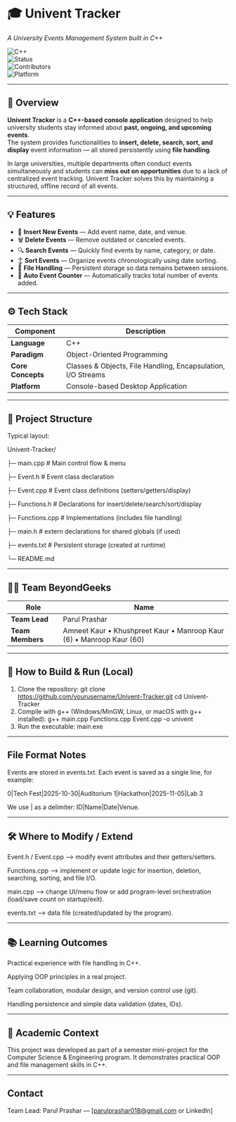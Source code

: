 # 🎓 Univent Tracker  
*A University Events Management System built in C++*  

![C++](https://img.shields.io/badge/language-C++-blue.svg)  
![Status](https://img.shields.io/badge/status-Active-success.svg)  
![Contributors](https://img.shields.io/badge/contributors-4-brightgreen.svg)  
![Platform](https://img.shields.io/badge/platform-Desktop-lightgrey.svg)  

---

## 🧠 Overview  
**Univent Tracker** is a **C++-based console application** designed to help university students stay informed about **past, ongoing, and upcoming events**.  
The system provides functionalities to **insert, delete, search, sort, and display** event information — all stored persistently using **file handling**.  

In large universities, multiple departments often conduct events simultaneously and students can **miss out on opportunities** due to a lack of centralized event tracking. Univent Tracker solves this by maintaining a structured, offline record of all events.

---

## 💡 Features  
- 📅 **Insert New Events** — Add event name, date, and venue.  
- 🗑️ **Delete Events** — Remove outdated or canceled events.  
- 🔍 **Search Events** — Quickly find events by name, category, or date.  
- ↕️ **Sort Events** — Organize events chronologically using date sorting.  
- 💾 **File Handling** — Persistent storage so data remains between sessions.  
- 🧮 **Auto Event Counter** — Automatically tracks total number of events added.  

---

## ⚙️ Tech Stack  
| Component | Description |
|-----------|-------------|
| **Language** | C++ |
| **Paradigm** | Object-Oriented Programming |
| **Core Concepts** | Classes & Objects, File Handling, Encapsulation, I/O Streams |
| **Platform** | Console-based Desktop Application |

---

## 🧩 Project Structure  
Typical layout:

Univent-Tracker/

├─ main.cpp # Main control flow & menu

├─ Event.h # Event class declaration

├─ Event.cpp # Event class definitions (setters/getters/display)

├─ Functions.h # Declarations for insert/delete/search/sort/display

├─ Functions.cpp # Implementations (includes file handling)

├─ main.h # extern declarations for shared globals (if used)

├─ events.txt # Persistent storage (created at runtime)

└─ README.md

---

## 👩‍💻 Team BeyondGeeks  

| Role | Name |
|------|------|
| **Team Lead** | Parul Prashar |
| **Team Members** | Amneet Kaur • Khushpreet Kaur • Manroop Kaur (6) • Manroop Kaur (60) |

---

## 🧪 How to Build & Run (Local)

1. Clone the repository:
git clone https://github.com/yourusername/Univent-Tracker.git
cd Univent-Tracker
2. Compile with g++ (Windows/MinGW, Linux, or macOS with g++ installed):
g++ main.cpp Functions.cpp Event.cpp -o univent
3. Run the executable:
main.exe

---

## File Format Notes

Events are stored in events.txt. Each event is saved as a single line, for example:

0|Tech Fest|2025-10-30|Auditorium
1|Hackathon|2025-11-05|Lab 3

We use | as a delimiter: ID|Name|Date|Venue.

---

## 🛠️ Where to Modify / Extend

Event.h / Event.cpp —> modify event attributes and their getters/setters.

Functions.cpp —> implement or update logic for insertion, deletion, searching, sorting, and file I/O.

main.cpp —> change UI/menu flow or add program-level orchestration (load/save count on startup/exit).

events.txt —> data file (created/updated by the program).

---

## 📚 Learning Outcomes

Practical experience with file handling in C++.

Applying OOP principles in a real project.

Team collaboration, modular design, and version control use (git).

Handling persistence and simple data validation (dates, IDs).

---

## 🏫 Academic Context
This project was developed as part of a semester mini-project for the Computer Science & Engineering program. It demonstrates practical OOP and file management skills in C++.

---

## Contact
Team Lead: Parul Prashar — [parulprashar018@gmail.com or LinkedIn]
